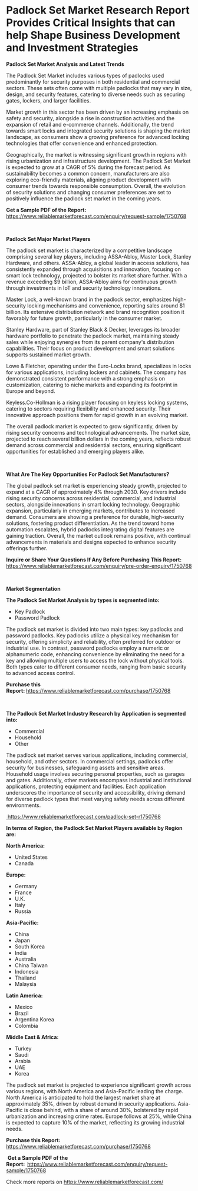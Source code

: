 <p><h1>Padlock Set Market Research Report Provides Critical Insights that can help Shape Business Development and Investment Strategies</h1></p><p><strong>Padlock Set Market Analysis and Latest Trends</strong></p>
<p><p>The Padlock Set Market includes various types of padlocks used predominantly for security purposes in both residential and commercial sectors. These sets often come with multiple padlocks that may vary in size, design, and security features, catering to diverse needs such as securing gates, lockers, and larger facilities. </p><p>Market growth in this sector has been driven by an increasing emphasis on safety and security, alongside a rise in construction activities and the expansion of retail and e-commerce channels. Additionally, the trend towards smart locks and integrated security solutions is shaping the market landscape, as consumers show a growing preference for advanced locking technologies that offer convenience and enhanced protection.</p><p>Geographically, the market is witnessing significant growth in regions with rising urbanization and infrastructure development. The Padlock Set Market is expected to grow at a CAGR of 5% during the forecast period. As sustainability becomes a common concern, manufacturers are also exploring eco-friendly materials, aligning product development with consumer trends towards responsible consumption. Overall, the evolution of security solutions and changing consumer preferences are set to positively influence the padlock set market in the coming years.</p></p>
<p><strong>Get a Sample PDF of the Report:&nbsp;</strong> <a href="https://www.reliablemarketforecast.com/enquiry/request-sample/1750768?utm_campaign=3321&utm_medium=2&utm_source=Github&utm_content=ia&utm_term=04042025&utm_id=padlock-set">https://www.reliablemarketforecast.com/enquiry/request-sample/1750768</a></p>
<p>&nbsp;</p>
<p><strong>Padlock Set Major Market Players</strong></p>
<p><p>The padlock set market is characterized by a competitive landscape comprising several key players, including ASSA-Abloy, Master Lock, Stanley Hardware, and others. ASSA-Abloy, a global leader in access solutions, has consistently expanded through acquisitions and innovation, focusing on smart lock technology, projected to bolster its market share further. With a revenue exceeding $9 billion, ASSA-Abloy aims for continuous growth through investments in IoT and security technology innovations.</p><p>Master Lock, a well-known brand in the padlock sector, emphasizes high-security locking mechanisms and convenience, reporting sales around $1 billion. Its extensive distribution network and brand recognition position it favorably for future growth, particularly in the consumer market.</p><p>Stanley Hardware, part of Stanley Black & Decker, leverages its broader hardware portfolio to penetrate the padlock market, maintaining steady sales while enjoying synergies from its parent company's distribution capabilities. Their focus on product development and smart solutions supports sustained market growth.</p><p>Lowe & Fletcher, operating under the Euro-Locks brand, specializes in locks for various applications, including lockers and cabinets. The company has demonstrated consistent performance with a strong emphasis on customization, catering to niche markets and expanding its footprint in Europe and beyond.</p><p>Keyless.Co-Hollman is a rising player focusing on keyless locking systems, catering to sectors requiring flexibility and enhanced security. Their innovative approach positions them for rapid growth in an evolving market.</p><p>The overall padlock market is expected to grow significantly, driven by rising security concerns and technological advancements. The market size, projected to reach several billion dollars in the coming years, reflects robust demand across commercial and residential sectors, ensuring significant opportunities for established and emerging players alike.</p></p>
<p>&nbsp;</p>
<p><strong>What Are The Key Opportunities For Padlock Set Manufacturers?</strong></p>
<p><p>The global padlock set market is experiencing steady growth, projected to expand at a CAGR of approximately 4% through 2030. Key drivers include rising security concerns across residential, commercial, and industrial sectors, alongside innovations in smart locking technology. Geographic expansion, particularly in emerging markets, contributes to increased demand. Consumers are showing a preference for durable, high-security solutions, fostering product differentiation. As the trend toward home automation escalates, hybrid padlocks integrating digital features are gaining traction. Overall, the market outlook remains positive, with continual advancements in materials and designs expected to enhance security offerings further.</p></p>
<p><strong>Inquire or Share Your Questions If Any Before Purchasing This Report:</strong> <a href="https://www.reliablemarketforecast.com/enquiry/pre-order-enquiry/1750768?utm_campaign=3321&utm_medium=2&utm_source=Github&utm_content=ia&utm_term=04042025&utm_id=padlock-set">https://www.reliablemarketforecast.com/enquiry/pre-order-enquiry/1750768</a></p>
<p>&nbsp;</p>
<p><strong>Market Segmentation</strong></p>
<p><strong>The Padlock Set Market Analysis by types is segmented into:</strong></p>
<p><ul><li>Key Padlock</li><li>Password Padlock</li></ul></p>
<p><p>The padlock set market is divided into two main types: key padlocks and password padlocks. Key padlocks utilize a physical key mechanism for security, offering simplicity and reliability, often preferred for outdoor or industrial use. In contrast, password padlocks employ a numeric or alphanumeric code, enhancing convenience by eliminating the need for a key and allowing multiple users to access the lock without physical tools. Both types cater to different consumer needs, ranging from basic security to advanced access control.</p></p>
<p><strong>Purchase this Report:&nbsp;</strong><a href="https://www.reliablemarketforecast.com/purchase/1750768?utm_campaign=3321&utm_medium=2&utm_source=Github&utm_content=ia&utm_term=04042025&utm_id=padlock-set">https://www.reliablemarketforecast.com/purchase/1750768</a></p>
<p>&nbsp;</p>
<p><strong>The Padlock Set Market Industry Research by Application is segmented into:</strong></p>
<p><ul><li>Commercial</li><li>Household</li><li>Other</li></ul></p>
<p><p>The padlock set market serves various applications, including commercial, household, and other sectors. In commercial settings, padlocks offer security for businesses, safeguarding assets and sensitive areas. Household usage involves securing personal properties, such as garages and gates. Additionally, other markets encompass industrial and institutional applications, protecting equipment and facilities. Each application underscores the importance of security and accessibility, driving demand for diverse padlock types that meet varying safety needs across different environments.</p></p>
<p><a href="https://www.reliablemarketforecast.com/padlock-set-r1750768?utm_campaign=3321&utm_medium=2&utm_source=Github&utm_content=ia&utm_term=04042025&utm_id=padlock-set">&nbsp;https://www.reliablemarketforecast.com/padlock-set-r1750768</a></p>
<p><strong>In terms of Region, the Padlock Set Market Players available by Region are:</strong></p>
<p>
    <p> <strong> North America: </strong>
        <ul>
            <li>United States</li>
            <li>Canada</li>
        </ul>
        </p> 
    <p> <strong> Europe: </strong>
        <ul>
            <li>Germany</li>
            <li>France</li>
            <li>U.K.</li>
            <li>Italy</li>
            <li>Russia</li>
        </ul>
        </p> 
    <p> <strong> Asia-Pacific: </strong>
        <ul>
            <li>China</li>
            <li>Japan</li>
            <li>South Korea</li>
            <li>India</li>
            <li>Australia</li>
            <li>China Taiwan</li>
            <li>Indonesia</li>
            <li>Thailand</li>
            <li>Malaysia</li>
        </ul>
        </p> 
    <p> <strong> Latin America: </strong>
        <ul>
            <li>Mexico</li>
            <li>Brazil</li>
            <li>Argentina Korea</li>
            <li>Colombia</li>
        </ul>
        </p> 
    <p> <strong> Middle East & Africa: </strong>
        <ul>
            <li>Turkey</li>
            <li>Saudi</li>
            <li>Arabia</li>
            <li>UAE</li>
            <li>Korea</li>
        </ul>
    </p>
    </p>
<p><p>The padlock set market is projected to experience significant growth across various regions, with North America and Asia-Pacific leading the charge. North America is anticipated to hold the largest market share at approximately 35%, driven by robust demand in security applications. Asia-Pacific is close behind, with a share of around 30%, bolstered by rapid urbanization and increasing crime rates. Europe follows at 25%, while China is expected to capture 10% of the market, reflecting its growing industrial needs.</p></p>
<p><strong>Purchase this Report: </strong><a href="https://www.reliablemarketforecast.com/purchase/1750768?utm_campaign=3321&utm_medium=2&utm_source=Github&utm_content=ia&utm_term=04042025&utm_id=padlock-set">https://www.reliablemarketforecast.com/purchase/1750768</a></p>
<p>&nbsp;<strong>Get a Sample PDF of the Report:&nbsp;&nbsp;</strong><a href="https://www.reliablemarketforecast.com/enquiry/request-sample/1750768?utm_campaign=3321&utm_medium=2&utm_source=Github&utm_content=ia&utm_term=04042025&utm_id=padlock-set">https://www.reliablemarketforecast.com/enquiry/request-sample/1750768</a></p>
<p><strong></strong></p>
<p>Check more reports on <a href="https://www.reliablemarketforecast.com/?utm_campaign=3321&utm_medium=2&utm_source=Github&utm_content=ia&utm_term=04042025&utm_id=padlock-set">https://www.reliablemarketforecast.com/</a></p>